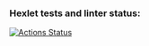 ### Hexlet tests and linter status:
[![Actions Status](https://github.com/alex-j-fox/python-project-83/actions/workflows/hexlet-check.yml/badge.svg)](https://github.com/alex-j-fox/python-project-83/actions)